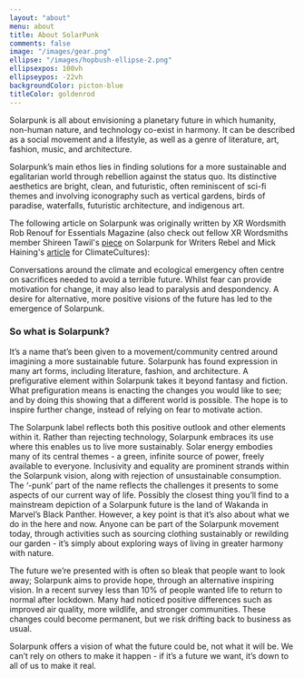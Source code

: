 ```yaml
---
layout: "about"
menu: about
title: About SolarPunk
comments: false
image: "/images/gear.png"
ellipse: "/images/hopbush-ellipse-2.png"
ellipsexpos: 100vh 
ellipseypos: -22vh
backgroundColor: picton-blue
titleColor: goldenrod
---
```



Solarpunk is all about envisioning a planetary future in which humanity, non-human nature, and technology co-exist in harmony. It can be described as a social movement and a lifestyle, as well as a genre of literature, art, fashion, music, and architecture.

Solarpunk’s main ethos lies in finding solutions for a more sustainable and egalitarian world through rebellion against the status quo. Its distinctive aesthetics are bright, clean, and futuristic, often reminiscent of sci-fi themes and involving iconography such as vertical gardens, birds of paradise, waterfalls, futuristic architecture, and indigenous art.


The following article on Solarpunk was originally written by XR Wordsmith Rob Renouf for Essentials Magazine (also check out fellow XR Wordsmiths member Shireen Tawil's [piece](https://writersrebel.com/welcome-to-solarpunk/) on Solarpunk for Writers Rebel and Mick Haining's [article](https://climatecultures.net/art-activism/solarpunk-stories-for-change/) for ClimateCultures):

Conversations around the climate and ecological emergency often centre on sacrifices needed to avoid a terrible future. Whilst fear can provide motivation for change, it may also lead to paralysis and despondency. A desire for alternative, more positive visions of the future has led to the emergence of Solarpunk.


### So what is Solarpunk?

It’s a name that’s been given to a movement/community centred around imagining a more sustainable future. Solarpunk has found expression in many art forms, including literature, fashion, and architecture. A prefigurative element within Solarpunk takes it beyond fantasy and fiction. What prefiguration means is enacting the changes you would like to see; and by doing this showing that a different world is possible. The hope is to inspire further change, instead of relying on fear to motivate action.

The Solarpunk label reflects both this positive outlook and other elements within it. Rather than rejecting technology, Solarpunk embraces its use where this enables us to live more sustainably. Solar energy embodies many of its central themes - a green, infinite source of power, freely available to everyone. Inclusivity and equality are prominent strands within the Solarpunk vision, along with rejection of unsustainable consumption. The ‘-punk’ part of the name reflects the challenges it presents to some aspects of our current way of life. Possibly the closest thing you’ll find to a mainstream depiction of a Solarpunk future is the land of Wakanda in Marvel’s Black Panther. However, a key point is that it’s also about what we do in the here and now. Anyone can be part of the Solarpunk movement today, through activities such as sourcing clothing sustainably or rewilding our garden - it’s simply about exploring ways of living in greater harmony with nature.

The future we’re presented with is often so bleak that people want to look away; Solarpunk aims to provide hope, through an alternative inspiring vision. In a recent survey less than 10% of people wanted life to return to normal after lockdown. Many had noticed positive differences such as improved air quality, more wildlife, and stronger communities. These changes could become permanent, but we risk drifting back to business as usual.

Solarpunk offers a vision of what the future could be, not what it will be. We can’t rely on others to make it happen - if it’s a future we want, it’s down to all of us to make it real.




